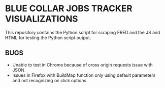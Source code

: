 # BLUE COLLAR JOBS TRACKER VISUALIZATIONS

This repository contains the Python script for scraping FRED and the JS and HTML for testing the Python script output.

## BUGS

* Unable to test in Chrome because of cross origin requests issue with JSON.
* Issues in Firefox with BuildMap function only using default parameters and not recognizing on click options.

